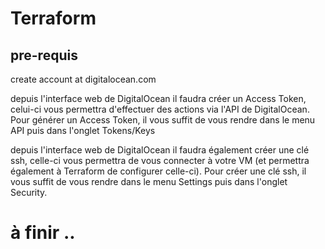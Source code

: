 # Terraform 

## pre-requis

create account at digitalocean.com

depuis l'interface web de DigitalOcean il faudra créer un Access Token, celui-ci vous permettra d'effectuer des actions via l'API de DigitalOcean. Pour générer un Access Token, il vous suffit de vous rendre dans le menu API puis dans l'onglet Tokens/Keys


depuis l'interface web de DigitalOcean il faudra également créer une clé ssh, celle-ci vous permettra de vous connecter à votre VM (et permettra également à Terraform de configurer celle-ci). Pour créer une clé ssh, il vous suffit de vous rendre dans le menu Settings puis dans l'onglet Security.


# à finir .. 